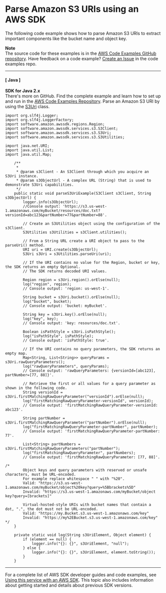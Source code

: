 # Parse Amazon S3 URIs using an AWS SDK<a name="example_s3_Scenario_URIParsing_section"></a>

The following code example shows how to parse Amazon S3 URIs to extract important components like the bucket name and object key\.

**Note**  
The source code for these examples is in the [AWS Code Examples GitHub repository](https://github.com/awsdocs/aws-doc-sdk-examples)\. Have feedback on a code example? [Create an Issue](https://github.com/awsdocs/aws-doc-sdk-examples/issues/new/choose) in the code examples repo\. 

------
#### [ Java ]

**SDK for Java 2\.x**  
 There's more on GitHub\. Find the complete example and learn how to set up and run in the [AWS Code Examples Repository](https://github.com/awsdocs/aws-doc-sdk-examples/tree/main/java/example_code/s3#readme)\. 
Parse an Amazon S3 URI by using the [S3Uri](https://sdk.amazonaws.com/java/api/latest/software/amazon/awssdk/services/s3/S3Uri.html) class\.  

```
import org.slf4j.Logger;
import org.slf4j.LoggerFactory;
import software.amazon.awssdk.regions.Region;
import software.amazon.awssdk.services.s3.S3Client;
import software.amazon.awssdk.services.s3.S3Uri;
import software.amazon.awssdk.services.s3.S3Utilities;

import java.net.URI;
import java.util.List;
import java.util.Map;

    /**
     *
     * @param s3Client - An S3Client through which you acquire an S3Uri instance.
     * @param s3ObjectUrl - A complex URL (String) that is used to demonstrate S3Uri capabilities.
     */
    public static void parseS3UriExample(S3Client s3Client, String s3ObjectUrl) {
        logger.info(s3ObjectUrl);
        //Console output: 'https://s3.us-west-1.amazonaws.com/myBucket/resources/doc.txt?versionId=abc123&partNumber=77&partNumber=88'.

        // Create an S3Utilities object using the configuration of the s3Client.
        S3Utilities s3Utilities = s3Client.utilities();

        // From a String URL create a URI object to pass to the parseUri() method.
        URI uri = URI.create(s3ObjectUrl);
        S3Uri s3Uri = s3Utilities.parseUri(uri);

        // If the URI contains no value for the Region, bucket or key, the SDK returns an empty Optional.
        // The SDK returns decoded URI values.

        Region region = s3Uri.region().orElse(null);
        log("region", region);
        // Console output: 'region: us-west-1'.

        String bucket = s3Uri.bucket().orElse(null);
        log("bucket", bucket);
        // Console output: 'bucket: myBucket'.

        String key = s3Uri.key().orElse(null);
        log("key", key);
        // Console output: 'key: resources/doc.txt'.

        Boolean isPathStyle = s3Uri.isPathStyle();
        log("isPathStyle", isPathStyle);
        // Console output: 'isPathStyle: true'.

        // If the URI contains no query parameters, the SDK returns an empty map.
        Map<String, List<String>> queryParams = s3Uri.rawQueryParameters();
        log("rawQueryParameters", queryParams);
        // Console output: 'rawQueryParameters: {versionId=[abc123], partNumber=[77, 88]}'.

        // Retrieve the first or all values for a query parameter as shown in the following code.
        String versionId = s3Uri.firstMatchingRawQueryParameter("versionId").orElse(null);
        log("firstMatchingRawQueryParameter-versionId", versionId);
        // Console output: 'firstMatchingRawQueryParameter-versionId: abc123'.

        String partNumber = s3Uri.firstMatchingRawQueryParameter("partNumber").orElse(null);
        log("firstMatchingRawQueryParameter-partNumber", partNumber);
        // Console output: 'firstMatchingRawQueryParameter-partNumber: 77'.

        List<String> partNumbers = s3Uri.firstMatchingRawQueryParameters("partNumber");
        log("firstMatchingRawQueryParameter", partNumbers);
        // Console output: 'firstMatchingRawQueryParameter: [77, 88]'.

/*
        Object keys and query parameters with reserved or unsafe characters, must be URL-encoded.
        For example replace whitespace " " with "%20".
        Valid: "https://s3.us-west-1.amazonaws.com/myBucket/object%20key?query=%5Bbrackets%5D"
        Invalid: "https://s3.us-west-1.amazonaws.com/myBucket/object key?query=[brackets]"

        Virtual-hosted-style URIs with bucket names that contain a dot, ".", the dot must not be URL-encoded.
        Valid: "https://my.Bucket.s3.us-west-1.amazonaws.com/key"
        Invalid: "https://my%2EBucket.s3.us-west-1.amazonaws.com/key"
*/
    }

    private static void log(String s3UriElement, Object element) {
        if (element == null) {
            logger.info("{}: {}", s3UriElement, "null");
        } else {
            logger.info("{}: {}", s3UriElement, element.toString());
        }
    }
```

------

For a complete list of AWS SDK developer guides and code examples, see [Using this service with an AWS SDK](UsingAWSSDK.md#sdk-general-information-section)\. This topic also includes information about getting started and details about previous SDK versions\.